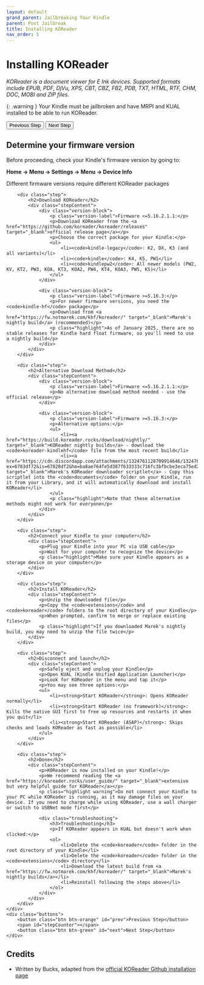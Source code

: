 ```yaml
---
layout: default
grand_parent: Jailbreaking Your Kindle
parent: Post Jailbreak
title: Installing KOReader
nav_order: 5
---
```


# Installing KOReader

_KOReader is a document viewer for E Ink devices. Supported formats include EPUB, PDF, DjVu, XPS, CBT, CBZ, FB2, PDB, TXT, HTML, RTF, CHM, DOC, MOBI and ZIP files._

{: .warning }
Your Kindle must be jailbroken and have MRPI and KUAL installed to be able to run KOReader.

<div id="guide">
    <div class="buttons">
        <button class="btn btn-orange" id="prev">Previous Step</button>
        <span id="stepCounter"></span>
        <button class="btn btn-green" id="next">Next Step</button>
    </div>
    <div id="stepwrapper" class="stepwrapper">
        <div class="step">
            <h2>Determine your firmware version</h2>
            <div class="stepContent">
                <p>Before proceeding, check your Kindle's firmware version by going to:</p>
                <p><strong>Home → Menu → Settings → Menu → Device Info</strong></p>
                <p class="highlight">Different firmware versions require different KOReader packages</p>
            </div>
        </div>
        
        <div class="step">
            <h2>Download KOReader</h2>
            <div class="stepContent">
                <div class="version-block">
                    <p class="version-label">Firmware <=5.16.2.1.1:</p>
                    <p>Download KOReader from the <a href="https://github.com/koreader/koreader/releases" target="_blank">official release page</a></p>
                    <p>Choose the correct package for your Kindle:</p>
                    <ul>
                        <li><code>kindle-legacy</code>: K2, DX, K3 (and all variants)</li>
                        <li><code>kindle</code>: K4, K5, PW1</li>
                        <li><code>kindlepw2</code>: All newer models (PW2, KV, KT2, PW3, KOA, KT3, KOA2, PW4, KT4, KOA3, PW5, KS)</li>
                    </ul>
                </div>
                
                <div class="version-block">
                    <p class="version-label">Firmware >=5.16.3:</p>
                    <p>For newer firmware versions, you need the <code>kindle-hf</code> package</p>
                    <p>Download from <a href="https://fw.notmarek.com/khf/koreader/" target="_blank">Marek's nightly build</a> (recommended)</p>
                    <p class="highlight">As of January 2025, there are no stable releases for Kindle hard float firmware, so you'll need to use a nightly build</p>
                </div>
            </div>
        </div>
        
        <div class="step">
            <h2>Alternative Download Method</h2>
            <div class="stepContent">
                <div class="version-block">
                    <p class="version-label">Firmware <=5.16.2.1.1:</p>
                    <p>No alternative download method needed - use the official release</p>
                </div>
                
                <div class="version-block">
                    <p class="version-label">Firmware >=5.16.3:</p>
                    <p>Alternative options:</p>
                    <ul>
                        <li><a href="https://build.koreader.rocks/download/nightly/" target="_blank">KOReader nightly builds</a> - download the <code>koreader-kindlehf</code> file from the most recent build</li>
                        <li><a href="https://cdn.discordapp.com/attachments/1324761128709914646/1324761128940736675/KoreaderInstall.sh?ex=6783df72&is=67828df2&hm=ba8ae764fe5d387f633333c716fc3bfbcbe3eca75ed2f15d445d8ee9237df61f&" target="_blank">Marek's KOReader downloader scriptlet</a> - Copy this scriptlet into the <code>documents</code> folder on your Kindle, run it from your Library, and it will automatically download and install KOReader</li>
                    </ul>
                    <p class="highlight">Note that these alternative methods might not work for everyone</p>
                </div>
            </div>
        </div>
        
        <div class="step">
            <h2>Connect your Kindle to your computer</h2>
            <div class="stepContent">
                <p>Plug your Kindle into your PC via USB cable</p>
                <p>Wait for your computer to recognize the device</p>
                <p class="highlight">Make sure your Kindle appears as a storage device on your computer</p>
            </div>
        </div>
        
        <div class="step">
            <h2>Install KOReader</h2>
            <div class="stepContent">
                <p>Unzip the downloaded file</p>
                <p>Copy the <code>extensions</code> and <code>koreader</code> folders to the root directory of your Kindle</p>
                <p>When prompted, confirm to merge or replace existing files</p>
                <p class="highlight">If you downloaded Marek's nightly build, you may need to unzip the file twice</p>
            </div>
        </div>
        
        <div class="step">
            <h2>Disconnect and launch</h2>
            <div class="stepContent">
                <p>Safely eject and unplug your Kindle</p>
                <p>Open KUAL (Kindle Unified Application Launcher)</p>
                <p>Look for KOReader in the menu and tap it</p>
                <p>You may see three options:</p>
                <ul>
                    <li><strong>Start KOReader</strong>: Opens KOReader normally</li>
                    <li><strong>Start KOReader (no framework)</strong>: Kills the native GUI first to free up resources and restarts it when you quit</li>
                    <li><strong>Start KOReader (ASAP)</strong>: Skips checks and loads KOReader as fast as possible</li>
                </ul>
            </div>
        </div>
        
        <div class="step">
            <h2>Done</h2>
            <div class="stepContent">
                <p>KOReader is now installed on your Kindle!</p>
                <p>We recommend reading the <a href="https://koreader.rocks/user_guide/" target="_blank">extensive but very helpful guide for KOReader</a></p>
                <p class="highlight warning">Do not connect your Kindle to your PC while KOReader is running, as it may damage files on your device. If you need to charge while using KOReader, use a wall charger or switch to USBNet mode first</p>
                
                <div class="troubleshooting">
                    <h3>Troubleshooting</h3>
                    <p>If KOReader appears in KUAL but doesn't work when clicked:</p>
                    <ol>
                        <li>Delete the <code>koreader</code> folder in the root directory of your Kindle</li>
                        <li>Delete the <code>koreader</code> folder in the <code>extensions</code> directory</li>
                        <li>Download the latest build from <a href="https://fw.notmarek.com/khf/koreader/" target="_blank">Marek's nightly builds</a></li>
                        <li>Reinstall following the steps above</li>
                    </ol>
                </div>
            </div>
        </div>
    </div>
    <div class="buttons">
        <button class="btn btn-orange" id="prev">Previous Step</button>
        <span id="stepCounter"></span>
        <button class="btn btn-green" id="next">Next Step</button>
    </div>
</div>

<style>
.version-block {
    background-color: #1e1e1e;
    border-radius: 8px;
    padding: 12px;
    margin-bottom: 12px;
    width: 100%;
}

.version-label {
    font-weight: bold;
    border-bottom: 1px solid #369d36;
    padding-bottom: 5px;
    margin-bottom: 10px;
    color: #369d36;
}

.troubleshooting {
    background-color: #2a2730;
    border-left: 4px solid #e74c3c;
    padding: 15px;
    border-radius: 0 8px 8px 0;
    margin-top: 20px;
    width: 100%;
}

.troubleshooting h3 {
    margin-top: 0;
    color: #e74c3c;
}

/* Make sure both firmware instructions are clearly visible */
.stepContent {
    align-items: stretch;
}
</style>

<script>new Guide("guide");</script>

## Credits

- Written by Bucks, adapted from the [official KOReader Github installation page](https://github.com/koreader/koreader/wiki/Installation-on-Kindle-devices#err-there-are-four-kindle-packages-to-choose-from-which-do-i-pick)
